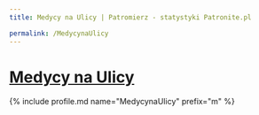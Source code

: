 ```yaml
---
title: Medycy na Ulicy | Patromierz - statystyki Patronite.pl

permalink: /MedycynaUlicy
---
```


# [Medycy na Ulicy](https://patronite.pl/MedycynaUlicy)

{% include profile.md name="MedycynaUlicy" prefix="m" %}
